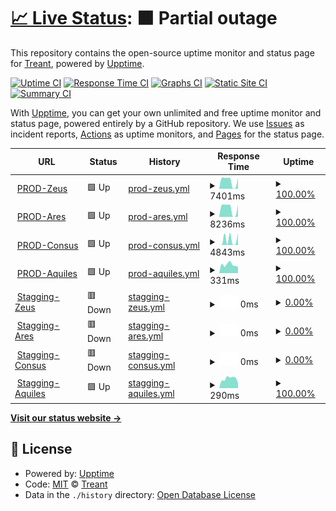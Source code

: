 # [📈 Live Status](https://treant-io.github.io/status): <!--live status--> **🟧 Partial outage**

This repository contains the open-source uptime monitor and status page for [Treant](treant.io), powered by [Upptime](https://github.com/upptime/upptime).

[![Uptime CI](https://github.com/treant-io/status/workflows/Uptime%20CI/badge.svg)](https://github.com/treant-io/status/actions?query=workflow%3A%22Uptime+CI%22)
[![Response Time CI](https://github.com/treant-io/status/workflows/Response%20Time%20CI/badge.svg)](https://github.com/treant-io/status/actions?query=workflow%3A%22Response+Time+CI%22)
[![Graphs CI](https://github.com/treant-io/status/workflows/Graphs%20CI/badge.svg)](https://github.com/treant-io/status/actions?query=workflow%3A%22Graphs+CI%22)
[![Static Site CI](https://github.com/treant-io/status/workflows/Static%20Site%20CI/badge.svg)](https://github.com/treant-io/status/actions?query=workflow%3A%22Static+Site+CI%22)
[![Summary CI](https://github.com/treant-io/status/workflows/Summary%20CI/badge.svg)](https://github.com/treant-io/status/actions?query=workflow%3A%22Summary+CI%22)

With [Upptime](https://upptime.js.org), you can get your own unlimited and free uptime monitor and status page, powered entirely by a GitHub repository. We use [Issues](https://github.com/treant-io/status/issues) as incident reports, [Actions](https://github.com/treant-io/status/actions) as uptime monitors, and [Pages](https://treant-io.github.io/status) for the status page.

<!--start: status pages-->
<!-- This summary is generated by Upptime (https://github.com/upptime/upptime) -->
<!-- Do not edit this manually, your changes will be overwritten -->
<!-- prettier-ignore -->
| URL | Status | History | Response Time | Uptime |
| --- | ------ | ------- | ------------- | ------ |
| <img alt="" src="https://icons.duckduckgo.com/ip3/api-prod.treant.io.ico" height="13"> [PROD-Zeus](https://api-prod.treant.io/health/zeus) | 🟩 Up | [prod-zeus.yml](https://github.com/treant-io/status/commits/HEAD/history/prod-zeus.yml) | <details><summary><img alt="Response time graph" src="./graphs/prod-zeus/response-time-week.png" height="20"> 7401ms</summary><br><a href="https://treant-io.github.io/status/history/prod-zeus"><img alt="Response time 4401" src="https://img.shields.io/endpoint?url=https%3A%2F%2Fraw.githubusercontent.com%2Ftreant-io%2Fstatus%2FHEAD%2Fapi%2Fprod-zeus%2Fresponse-time.json"></a><br><a href="https://treant-io.github.io/status/history/prod-zeus"><img alt="24-hour response time 10008" src="https://img.shields.io/endpoint?url=https%3A%2F%2Fraw.githubusercontent.com%2Ftreant-io%2Fstatus%2FHEAD%2Fapi%2Fprod-zeus%2Fresponse-time-day.json"></a><br><a href="https://treant-io.github.io/status/history/prod-zeus"><img alt="7-day response time 7401" src="https://img.shields.io/endpoint?url=https%3A%2F%2Fraw.githubusercontent.com%2Ftreant-io%2Fstatus%2FHEAD%2Fapi%2Fprod-zeus%2Fresponse-time-week.json"></a><br><a href="https://treant-io.github.io/status/history/prod-zeus"><img alt="30-day response time 5721" src="https://img.shields.io/endpoint?url=https%3A%2F%2Fraw.githubusercontent.com%2Ftreant-io%2Fstatus%2FHEAD%2Fapi%2Fprod-zeus%2Fresponse-time-month.json"></a><br><a href="https://treant-io.github.io/status/history/prod-zeus"><img alt="1-year response time 5239" src="https://img.shields.io/endpoint?url=https%3A%2F%2Fraw.githubusercontent.com%2Ftreant-io%2Fstatus%2FHEAD%2Fapi%2Fprod-zeus%2Fresponse-time-year.json"></a></details> | <details><summary><a href="https://treant-io.github.io/status/history/prod-zeus">100.00%</a></summary><a href="https://treant-io.github.io/status/history/prod-zeus"><img alt="All-time uptime 83.87%" src="https://img.shields.io/endpoint?url=https%3A%2F%2Fraw.githubusercontent.com%2Ftreant-io%2Fstatus%2FHEAD%2Fapi%2Fprod-zeus%2Fuptime.json"></a><br><a href="https://treant-io.github.io/status/history/prod-zeus"><img alt="24-hour uptime 100.00%" src="https://img.shields.io/endpoint?url=https%3A%2F%2Fraw.githubusercontent.com%2Ftreant-io%2Fstatus%2FHEAD%2Fapi%2Fprod-zeus%2Fuptime-day.json"></a><br><a href="https://treant-io.github.io/status/history/prod-zeus"><img alt="7-day uptime 100.00%" src="https://img.shields.io/endpoint?url=https%3A%2F%2Fraw.githubusercontent.com%2Ftreant-io%2Fstatus%2FHEAD%2Fapi%2Fprod-zeus%2Fuptime-week.json"></a><br><a href="https://treant-io.github.io/status/history/prod-zeus"><img alt="30-day uptime 99.95%" src="https://img.shields.io/endpoint?url=https%3A%2F%2Fraw.githubusercontent.com%2Ftreant-io%2Fstatus%2FHEAD%2Fapi%2Fprod-zeus%2Fuptime-month.json"></a><br><a href="https://treant-io.github.io/status/history/prod-zeus"><img alt="1-year uptime 94.17%" src="https://img.shields.io/endpoint?url=https%3A%2F%2Fraw.githubusercontent.com%2Ftreant-io%2Fstatus%2FHEAD%2Fapi%2Fprod-zeus%2Fuptime-year.json"></a></details>
| <img alt="" src="https://icons.duckduckgo.com/ip3/api-prod.treant.io.ico" height="13"> [PROD-Ares](https://api-prod.treant.io/health/ares) | 🟩 Up | [prod-ares.yml](https://github.com/treant-io/status/commits/HEAD/history/prod-ares.yml) | <details><summary><img alt="Response time graph" src="./graphs/prod-ares/response-time-week.png" height="20"> 8236ms</summary><br><a href="https://treant-io.github.io/status/history/prod-ares"><img alt="Response time 4362" src="https://img.shields.io/endpoint?url=https%3A%2F%2Fraw.githubusercontent.com%2Ftreant-io%2Fstatus%2FHEAD%2Fapi%2Fprod-ares%2Fresponse-time.json"></a><br><a href="https://treant-io.github.io/status/history/prod-ares"><img alt="24-hour response time 11262" src="https://img.shields.io/endpoint?url=https%3A%2F%2Fraw.githubusercontent.com%2Ftreant-io%2Fstatus%2FHEAD%2Fapi%2Fprod-ares%2Fresponse-time-day.json"></a><br><a href="https://treant-io.github.io/status/history/prod-ares"><img alt="7-day response time 8236" src="https://img.shields.io/endpoint?url=https%3A%2F%2Fraw.githubusercontent.com%2Ftreant-io%2Fstatus%2FHEAD%2Fapi%2Fprod-ares%2Fresponse-time-week.json"></a><br><a href="https://treant-io.github.io/status/history/prod-ares"><img alt="30-day response time 6464" src="https://img.shields.io/endpoint?url=https%3A%2F%2Fraw.githubusercontent.com%2Ftreant-io%2Fstatus%2FHEAD%2Fapi%2Fprod-ares%2Fresponse-time-month.json"></a><br><a href="https://treant-io.github.io/status/history/prod-ares"><img alt="1-year response time 5245" src="https://img.shields.io/endpoint?url=https%3A%2F%2Fraw.githubusercontent.com%2Ftreant-io%2Fstatus%2FHEAD%2Fapi%2Fprod-ares%2Fresponse-time-year.json"></a></details> | <details><summary><a href="https://treant-io.github.io/status/history/prod-ares">100.00%</a></summary><a href="https://treant-io.github.io/status/history/prod-ares"><img alt="All-time uptime 88.10%" src="https://img.shields.io/endpoint?url=https%3A%2F%2Fraw.githubusercontent.com%2Ftreant-io%2Fstatus%2FHEAD%2Fapi%2Fprod-ares%2Fuptime.json"></a><br><a href="https://treant-io.github.io/status/history/prod-ares"><img alt="24-hour uptime 100.00%" src="https://img.shields.io/endpoint?url=https%3A%2F%2Fraw.githubusercontent.com%2Ftreant-io%2Fstatus%2FHEAD%2Fapi%2Fprod-ares%2Fuptime-day.json"></a><br><a href="https://treant-io.github.io/status/history/prod-ares"><img alt="7-day uptime 100.00%" src="https://img.shields.io/endpoint?url=https%3A%2F%2Fraw.githubusercontent.com%2Ftreant-io%2Fstatus%2FHEAD%2Fapi%2Fprod-ares%2Fuptime-week.json"></a><br><a href="https://treant-io.github.io/status/history/prod-ares"><img alt="30-day uptime 99.95%" src="https://img.shields.io/endpoint?url=https%3A%2F%2Fraw.githubusercontent.com%2Ftreant-io%2Fstatus%2FHEAD%2Fapi%2Fprod-ares%2Fuptime-month.json"></a><br><a href="https://treant-io.github.io/status/history/prod-ares"><img alt="1-year uptime 99.91%" src="https://img.shields.io/endpoint?url=https%3A%2F%2Fraw.githubusercontent.com%2Ftreant-io%2Fstatus%2FHEAD%2Fapi%2Fprod-ares%2Fuptime-year.json"></a></details>
| <img alt="" src="https://icons.duckduckgo.com/ip3/api-prod.treant.io.ico" height="13"> [PROD-Consus](https://api-prod.treant.io/health/consus) | 🟩 Up | [prod-consus.yml](https://github.com/treant-io/status/commits/HEAD/history/prod-consus.yml) | <details><summary><img alt="Response time graph" src="./graphs/prod-consus/response-time-week.png" height="20"> 4843ms</summary><br><a href="https://treant-io.github.io/status/history/prod-consus"><img alt="Response time 5099" src="https://img.shields.io/endpoint?url=https%3A%2F%2Fraw.githubusercontent.com%2Ftreant-io%2Fstatus%2FHEAD%2Fapi%2Fprod-consus%2Fresponse-time.json"></a><br><a href="https://treant-io.github.io/status/history/prod-consus"><img alt="24-hour response time 11135" src="https://img.shields.io/endpoint?url=https%3A%2F%2Fraw.githubusercontent.com%2Ftreant-io%2Fstatus%2FHEAD%2Fapi%2Fprod-consus%2Fresponse-time-day.json"></a><br><a href="https://treant-io.github.io/status/history/prod-consus"><img alt="7-day response time 4843" src="https://img.shields.io/endpoint?url=https%3A%2F%2Fraw.githubusercontent.com%2Ftreant-io%2Fstatus%2FHEAD%2Fapi%2Fprod-consus%2Fresponse-time-week.json"></a><br><a href="https://treant-io.github.io/status/history/prod-consus"><img alt="30-day response time 5043" src="https://img.shields.io/endpoint?url=https%3A%2F%2Fraw.githubusercontent.com%2Ftreant-io%2Fstatus%2FHEAD%2Fapi%2Fprod-consus%2Fresponse-time-month.json"></a><br><a href="https://treant-io.github.io/status/history/prod-consus"><img alt="1-year response time 5177" src="https://img.shields.io/endpoint?url=https%3A%2F%2Fraw.githubusercontent.com%2Ftreant-io%2Fstatus%2FHEAD%2Fapi%2Fprod-consus%2Fresponse-time-year.json"></a></details> | <details><summary><a href="https://treant-io.github.io/status/history/prod-consus">100.00%</a></summary><a href="https://treant-io.github.io/status/history/prod-consus"><img alt="All-time uptime 88.10%" src="https://img.shields.io/endpoint?url=https%3A%2F%2Fraw.githubusercontent.com%2Ftreant-io%2Fstatus%2FHEAD%2Fapi%2Fprod-consus%2Fuptime.json"></a><br><a href="https://treant-io.github.io/status/history/prod-consus"><img alt="24-hour uptime 100.00%" src="https://img.shields.io/endpoint?url=https%3A%2F%2Fraw.githubusercontent.com%2Ftreant-io%2Fstatus%2FHEAD%2Fapi%2Fprod-consus%2Fuptime-day.json"></a><br><a href="https://treant-io.github.io/status/history/prod-consus"><img alt="7-day uptime 100.00%" src="https://img.shields.io/endpoint?url=https%3A%2F%2Fraw.githubusercontent.com%2Ftreant-io%2Fstatus%2FHEAD%2Fapi%2Fprod-consus%2Fuptime-week.json"></a><br><a href="https://treant-io.github.io/status/history/prod-consus"><img alt="30-day uptime 99.95%" src="https://img.shields.io/endpoint?url=https%3A%2F%2Fraw.githubusercontent.com%2Ftreant-io%2Fstatus%2FHEAD%2Fapi%2Fprod-consus%2Fuptime-month.json"></a><br><a href="https://treant-io.github.io/status/history/prod-consus"><img alt="1-year uptime 99.91%" src="https://img.shields.io/endpoint?url=https%3A%2F%2Fraw.githubusercontent.com%2Ftreant-io%2Fstatus%2FHEAD%2Fapi%2Fprod-consus%2Fuptime-year.json"></a></details>
| <img alt="" src="https://icons.duckduckgo.com/ip3/app.treant.io.ico" height="13"> [PROD-Aquiles](https://app.treant.io) | 🟩 Up | [prod-aquiles.yml](https://github.com/treant-io/status/commits/HEAD/history/prod-aquiles.yml) | <details><summary><img alt="Response time graph" src="./graphs/prod-aquiles/response-time-week.png" height="20"> 331ms</summary><br><a href="https://treant-io.github.io/status/history/prod-aquiles"><img alt="Response time 249" src="https://img.shields.io/endpoint?url=https%3A%2F%2Fraw.githubusercontent.com%2Ftreant-io%2Fstatus%2FHEAD%2Fapi%2Fprod-aquiles%2Fresponse-time.json"></a><br><a href="https://treant-io.github.io/status/history/prod-aquiles"><img alt="24-hour response time 247" src="https://img.shields.io/endpoint?url=https%3A%2F%2Fraw.githubusercontent.com%2Ftreant-io%2Fstatus%2FHEAD%2Fapi%2Fprod-aquiles%2Fresponse-time-day.json"></a><br><a href="https://treant-io.github.io/status/history/prod-aquiles"><img alt="7-day response time 331" src="https://img.shields.io/endpoint?url=https%3A%2F%2Fraw.githubusercontent.com%2Ftreant-io%2Fstatus%2FHEAD%2Fapi%2Fprod-aquiles%2Fresponse-time-week.json"></a><br><a href="https://treant-io.github.io/status/history/prod-aquiles"><img alt="30-day response time 284" src="https://img.shields.io/endpoint?url=https%3A%2F%2Fraw.githubusercontent.com%2Ftreant-io%2Fstatus%2FHEAD%2Fapi%2Fprod-aquiles%2Fresponse-time-month.json"></a><br><a href="https://treant-io.github.io/status/history/prod-aquiles"><img alt="1-year response time 254" src="https://img.shields.io/endpoint?url=https%3A%2F%2Fraw.githubusercontent.com%2Ftreant-io%2Fstatus%2FHEAD%2Fapi%2Fprod-aquiles%2Fresponse-time-year.json"></a></details> | <details><summary><a href="https://treant-io.github.io/status/history/prod-aquiles">100.00%</a></summary><a href="https://treant-io.github.io/status/history/prod-aquiles"><img alt="All-time uptime 100.00%" src="https://img.shields.io/endpoint?url=https%3A%2F%2Fraw.githubusercontent.com%2Ftreant-io%2Fstatus%2FHEAD%2Fapi%2Fprod-aquiles%2Fuptime.json"></a><br><a href="https://treant-io.github.io/status/history/prod-aquiles"><img alt="24-hour uptime 100.00%" src="https://img.shields.io/endpoint?url=https%3A%2F%2Fraw.githubusercontent.com%2Ftreant-io%2Fstatus%2FHEAD%2Fapi%2Fprod-aquiles%2Fuptime-day.json"></a><br><a href="https://treant-io.github.io/status/history/prod-aquiles"><img alt="7-day uptime 100.00%" src="https://img.shields.io/endpoint?url=https%3A%2F%2Fraw.githubusercontent.com%2Ftreant-io%2Fstatus%2FHEAD%2Fapi%2Fprod-aquiles%2Fuptime-week.json"></a><br><a href="https://treant-io.github.io/status/history/prod-aquiles"><img alt="30-day uptime 100.00%" src="https://img.shields.io/endpoint?url=https%3A%2F%2Fraw.githubusercontent.com%2Ftreant-io%2Fstatus%2FHEAD%2Fapi%2Fprod-aquiles%2Fuptime-month.json"></a><br><a href="https://treant-io.github.io/status/history/prod-aquiles"><img alt="1-year uptime 100.00%" src="https://img.shields.io/endpoint?url=https%3A%2F%2Fraw.githubusercontent.com%2Ftreant-io%2Fstatus%2FHEAD%2Fapi%2Fprod-aquiles%2Fuptime-year.json"></a></details>
| <img alt="" src="https://icons.duckduckgo.com/ip3/apim.treant.io.ico" height="13"> [Stagging-Zeus](https://apim.treant.io/health/zeus) | 🟥 Down | [stagging-zeus.yml](https://github.com/treant-io/status/commits/HEAD/history/stagging-zeus.yml) | <details><summary><img alt="Response time graph" src="./graphs/stagging-zeus/response-time-week.png" height="20"> 0ms</summary><br><a href="https://treant-io.github.io/status/history/stagging-zeus"><img alt="Response time 295" src="https://img.shields.io/endpoint?url=https%3A%2F%2Fraw.githubusercontent.com%2Ftreant-io%2Fstatus%2FHEAD%2Fapi%2Fstagging-zeus%2Fresponse-time.json"></a><br><a href="https://treant-io.github.io/status/history/stagging-zeus"><img alt="24-hour response time 0" src="https://img.shields.io/endpoint?url=https%3A%2F%2Fraw.githubusercontent.com%2Ftreant-io%2Fstatus%2FHEAD%2Fapi%2Fstagging-zeus%2Fresponse-time-day.json"></a><br><a href="https://treant-io.github.io/status/history/stagging-zeus"><img alt="7-day response time 0" src="https://img.shields.io/endpoint?url=https%3A%2F%2Fraw.githubusercontent.com%2Ftreant-io%2Fstatus%2FHEAD%2Fapi%2Fstagging-zeus%2Fresponse-time-week.json"></a><br><a href="https://treant-io.github.io/status/history/stagging-zeus"><img alt="30-day response time 0" src="https://img.shields.io/endpoint?url=https%3A%2F%2Fraw.githubusercontent.com%2Ftreant-io%2Fstatus%2FHEAD%2Fapi%2Fstagging-zeus%2Fresponse-time-month.json"></a><br><a href="https://treant-io.github.io/status/history/stagging-zeus"><img alt="1-year response time 0" src="https://img.shields.io/endpoint?url=https%3A%2F%2Fraw.githubusercontent.com%2Ftreant-io%2Fstatus%2FHEAD%2Fapi%2Fstagging-zeus%2Fresponse-time-year.json"></a></details> | <details><summary><a href="https://treant-io.github.io/status/history/stagging-zeus">0.00%</a></summary><a href="https://treant-io.github.io/status/history/stagging-zeus"><img alt="All-time uptime 10.89%" src="https://img.shields.io/endpoint?url=https%3A%2F%2Fraw.githubusercontent.com%2Ftreant-io%2Fstatus%2FHEAD%2Fapi%2Fstagging-zeus%2Fuptime.json"></a><br><a href="https://treant-io.github.io/status/history/stagging-zeus"><img alt="24-hour uptime 0.00%" src="https://img.shields.io/endpoint?url=https%3A%2F%2Fraw.githubusercontent.com%2Ftreant-io%2Fstatus%2FHEAD%2Fapi%2Fstagging-zeus%2Fuptime-day.json"></a><br><a href="https://treant-io.github.io/status/history/stagging-zeus"><img alt="7-day uptime 0.00%" src="https://img.shields.io/endpoint?url=https%3A%2F%2Fraw.githubusercontent.com%2Ftreant-io%2Fstatus%2FHEAD%2Fapi%2Fstagging-zeus%2Fuptime-week.json"></a><br><a href="https://treant-io.github.io/status/history/stagging-zeus"><img alt="30-day uptime 1.38%" src="https://img.shields.io/endpoint?url=https%3A%2F%2Fraw.githubusercontent.com%2Ftreant-io%2Fstatus%2FHEAD%2Fapi%2Fstagging-zeus%2Fuptime-month.json"></a><br><a href="https://treant-io.github.io/status/history/stagging-zeus"><img alt="1-year uptime 0.00%" src="https://img.shields.io/endpoint?url=https%3A%2F%2Fraw.githubusercontent.com%2Ftreant-io%2Fstatus%2FHEAD%2Fapi%2Fstagging-zeus%2Fuptime-year.json"></a></details>
| <img alt="" src="https://icons.duckduckgo.com/ip3/apim.treant.io.ico" height="13"> [Stagging-Ares](https://apim.treant.io/health/ares) | 🟥 Down | [stagging-ares.yml](https://github.com/treant-io/status/commits/HEAD/history/stagging-ares.yml) | <details><summary><img alt="Response time graph" src="./graphs/stagging-ares/response-time-week.png" height="20"> 0ms</summary><br><a href="https://treant-io.github.io/status/history/stagging-ares"><img alt="Response time 108" src="https://img.shields.io/endpoint?url=https%3A%2F%2Fraw.githubusercontent.com%2Ftreant-io%2Fstatus%2FHEAD%2Fapi%2Fstagging-ares%2Fresponse-time.json"></a><br><a href="https://treant-io.github.io/status/history/stagging-ares"><img alt="24-hour response time 0" src="https://img.shields.io/endpoint?url=https%3A%2F%2Fraw.githubusercontent.com%2Ftreant-io%2Fstatus%2FHEAD%2Fapi%2Fstagging-ares%2Fresponse-time-day.json"></a><br><a href="https://treant-io.github.io/status/history/stagging-ares"><img alt="7-day response time 0" src="https://img.shields.io/endpoint?url=https%3A%2F%2Fraw.githubusercontent.com%2Ftreant-io%2Fstatus%2FHEAD%2Fapi%2Fstagging-ares%2Fresponse-time-week.json"></a><br><a href="https://treant-io.github.io/status/history/stagging-ares"><img alt="30-day response time 0" src="https://img.shields.io/endpoint?url=https%3A%2F%2Fraw.githubusercontent.com%2Ftreant-io%2Fstatus%2FHEAD%2Fapi%2Fstagging-ares%2Fresponse-time-month.json"></a><br><a href="https://treant-io.github.io/status/history/stagging-ares"><img alt="1-year response time 0" src="https://img.shields.io/endpoint?url=https%3A%2F%2Fraw.githubusercontent.com%2Ftreant-io%2Fstatus%2FHEAD%2Fapi%2Fstagging-ares%2Fresponse-time-year.json"></a></details> | <details><summary><a href="https://treant-io.github.io/status/history/stagging-ares">0.00%</a></summary><a href="https://treant-io.github.io/status/history/stagging-ares"><img alt="All-time uptime 10.22%" src="https://img.shields.io/endpoint?url=https%3A%2F%2Fraw.githubusercontent.com%2Ftreant-io%2Fstatus%2FHEAD%2Fapi%2Fstagging-ares%2Fuptime.json"></a><br><a href="https://treant-io.github.io/status/history/stagging-ares"><img alt="24-hour uptime 0.00%" src="https://img.shields.io/endpoint?url=https%3A%2F%2Fraw.githubusercontent.com%2Ftreant-io%2Fstatus%2FHEAD%2Fapi%2Fstagging-ares%2Fuptime-day.json"></a><br><a href="https://treant-io.github.io/status/history/stagging-ares"><img alt="7-day uptime 0.00%" src="https://img.shields.io/endpoint?url=https%3A%2F%2Fraw.githubusercontent.com%2Ftreant-io%2Fstatus%2FHEAD%2Fapi%2Fstagging-ares%2Fuptime-week.json"></a><br><a href="https://treant-io.github.io/status/history/stagging-ares"><img alt="30-day uptime 1.38%" src="https://img.shields.io/endpoint?url=https%3A%2F%2Fraw.githubusercontent.com%2Ftreant-io%2Fstatus%2FHEAD%2Fapi%2Fstagging-ares%2Fuptime-month.json"></a><br><a href="https://treant-io.github.io/status/history/stagging-ares"><img alt="1-year uptime 0.00%" src="https://img.shields.io/endpoint?url=https%3A%2F%2Fraw.githubusercontent.com%2Ftreant-io%2Fstatus%2FHEAD%2Fapi%2Fstagging-ares%2Fuptime-year.json"></a></details>
| <img alt="" src="https://icons.duckduckgo.com/ip3/apim.treant.io.ico" height="13"> [Stagging-Consus](https://apim.treant.io/health/consus) | 🟥 Down | [stagging-consus.yml](https://github.com/treant-io/status/commits/HEAD/history/stagging-consus.yml) | <details><summary><img alt="Response time graph" src="./graphs/stagging-consus/response-time-week.png" height="20"> 0ms</summary><br><a href="https://treant-io.github.io/status/history/stagging-consus"><img alt="Response time 2710" src="https://img.shields.io/endpoint?url=https%3A%2F%2Fraw.githubusercontent.com%2Ftreant-io%2Fstatus%2FHEAD%2Fapi%2Fstagging-consus%2Fresponse-time.json"></a><br><a href="https://treant-io.github.io/status/history/stagging-consus"><img alt="24-hour response time 0" src="https://img.shields.io/endpoint?url=https%3A%2F%2Fraw.githubusercontent.com%2Ftreant-io%2Fstatus%2FHEAD%2Fapi%2Fstagging-consus%2Fresponse-time-day.json"></a><br><a href="https://treant-io.github.io/status/history/stagging-consus"><img alt="7-day response time 0" src="https://img.shields.io/endpoint?url=https%3A%2F%2Fraw.githubusercontent.com%2Ftreant-io%2Fstatus%2FHEAD%2Fapi%2Fstagging-consus%2Fresponse-time-week.json"></a><br><a href="https://treant-io.github.io/status/history/stagging-consus"><img alt="30-day response time 0" src="https://img.shields.io/endpoint?url=https%3A%2F%2Fraw.githubusercontent.com%2Ftreant-io%2Fstatus%2FHEAD%2Fapi%2Fstagging-consus%2Fresponse-time-month.json"></a><br><a href="https://treant-io.github.io/status/history/stagging-consus"><img alt="1-year response time 0" src="https://img.shields.io/endpoint?url=https%3A%2F%2Fraw.githubusercontent.com%2Ftreant-io%2Fstatus%2FHEAD%2Fapi%2Fstagging-consus%2Fresponse-time-year.json"></a></details> | <details><summary><a href="https://treant-io.github.io/status/history/stagging-consus">0.00%</a></summary><a href="https://treant-io.github.io/status/history/stagging-consus"><img alt="All-time uptime 25.41%" src="https://img.shields.io/endpoint?url=https%3A%2F%2Fraw.githubusercontent.com%2Ftreant-io%2Fstatus%2FHEAD%2Fapi%2Fstagging-consus%2Fuptime.json"></a><br><a href="https://treant-io.github.io/status/history/stagging-consus"><img alt="24-hour uptime 0.00%" src="https://img.shields.io/endpoint?url=https%3A%2F%2Fraw.githubusercontent.com%2Ftreant-io%2Fstatus%2FHEAD%2Fapi%2Fstagging-consus%2Fuptime-day.json"></a><br><a href="https://treant-io.github.io/status/history/stagging-consus"><img alt="7-day uptime 0.00%" src="https://img.shields.io/endpoint?url=https%3A%2F%2Fraw.githubusercontent.com%2Ftreant-io%2Fstatus%2FHEAD%2Fapi%2Fstagging-consus%2Fuptime-week.json"></a><br><a href="https://treant-io.github.io/status/history/stagging-consus"><img alt="30-day uptime 1.38%" src="https://img.shields.io/endpoint?url=https%3A%2F%2Fraw.githubusercontent.com%2Ftreant-io%2Fstatus%2FHEAD%2Fapi%2Fstagging-consus%2Fuptime-month.json"></a><br><a href="https://treant-io.github.io/status/history/stagging-consus"><img alt="1-year uptime 0.00%" src="https://img.shields.io/endpoint?url=https%3A%2F%2Fraw.githubusercontent.com%2Ftreant-io%2Fstatus%2FHEAD%2Fapi%2Fstagging-consus%2Fuptime-year.json"></a></details>
| <img alt="" src="https://icons.duckduckgo.com/ip3/aquiles-staging.treant.io.ico" height="13"> [Stagging-Aquiles](https://aquiles-staging.treant.io) | 🟩 Up | [stagging-aquiles.yml](https://github.com/treant-io/status/commits/HEAD/history/stagging-aquiles.yml) | <details><summary><img alt="Response time graph" src="./graphs/stagging-aquiles/response-time-week.png" height="20"> 290ms</summary><br><a href="https://treant-io.github.io/status/history/stagging-aquiles"><img alt="Response time 235" src="https://img.shields.io/endpoint?url=https%3A%2F%2Fraw.githubusercontent.com%2Ftreant-io%2Fstatus%2FHEAD%2Fapi%2Fstagging-aquiles%2Fresponse-time.json"></a><br><a href="https://treant-io.github.io/status/history/stagging-aquiles"><img alt="24-hour response time 152" src="https://img.shields.io/endpoint?url=https%3A%2F%2Fraw.githubusercontent.com%2Ftreant-io%2Fstatus%2FHEAD%2Fapi%2Fstagging-aquiles%2Fresponse-time-day.json"></a><br><a href="https://treant-io.github.io/status/history/stagging-aquiles"><img alt="7-day response time 290" src="https://img.shields.io/endpoint?url=https%3A%2F%2Fraw.githubusercontent.com%2Ftreant-io%2Fstatus%2FHEAD%2Fapi%2Fstagging-aquiles%2Fresponse-time-week.json"></a><br><a href="https://treant-io.github.io/status/history/stagging-aquiles"><img alt="30-day response time 257" src="https://img.shields.io/endpoint?url=https%3A%2F%2Fraw.githubusercontent.com%2Ftreant-io%2Fstatus%2FHEAD%2Fapi%2Fstagging-aquiles%2Fresponse-time-month.json"></a><br><a href="https://treant-io.github.io/status/history/stagging-aquiles"><img alt="1-year response time 240" src="https://img.shields.io/endpoint?url=https%3A%2F%2Fraw.githubusercontent.com%2Ftreant-io%2Fstatus%2FHEAD%2Fapi%2Fstagging-aquiles%2Fresponse-time-year.json"></a></details> | <details><summary><a href="https://treant-io.github.io/status/history/stagging-aquiles">100.00%</a></summary><a href="https://treant-io.github.io/status/history/stagging-aquiles"><img alt="All-time uptime 100.00%" src="https://img.shields.io/endpoint?url=https%3A%2F%2Fraw.githubusercontent.com%2Ftreant-io%2Fstatus%2FHEAD%2Fapi%2Fstagging-aquiles%2Fuptime.json"></a><br><a href="https://treant-io.github.io/status/history/stagging-aquiles"><img alt="24-hour uptime 100.00%" src="https://img.shields.io/endpoint?url=https%3A%2F%2Fraw.githubusercontent.com%2Ftreant-io%2Fstatus%2FHEAD%2Fapi%2Fstagging-aquiles%2Fuptime-day.json"></a><br><a href="https://treant-io.github.io/status/history/stagging-aquiles"><img alt="7-day uptime 100.00%" src="https://img.shields.io/endpoint?url=https%3A%2F%2Fraw.githubusercontent.com%2Ftreant-io%2Fstatus%2FHEAD%2Fapi%2Fstagging-aquiles%2Fuptime-week.json"></a><br><a href="https://treant-io.github.io/status/history/stagging-aquiles"><img alt="30-day uptime 100.00%" src="https://img.shields.io/endpoint?url=https%3A%2F%2Fraw.githubusercontent.com%2Ftreant-io%2Fstatus%2FHEAD%2Fapi%2Fstagging-aquiles%2Fuptime-month.json"></a><br><a href="https://treant-io.github.io/status/history/stagging-aquiles"><img alt="1-year uptime 100.00%" src="https://img.shields.io/endpoint?url=https%3A%2F%2Fraw.githubusercontent.com%2Ftreant-io%2Fstatus%2FHEAD%2Fapi%2Fstagging-aquiles%2Fuptime-year.json"></a></details>

<!--end: status pages-->

[**Visit our status website →**](https://treant-io.github.io/status)

## 📄 License

- Powered by: [Upptime](https://github.com/upptime/upptime)
- Code: [MIT](./LICENSE) © [Treant](treant.io)
- Data in the `./history` directory: [Open Database License](https://opendatacommons.org/licenses/odbl/1-0/)
